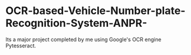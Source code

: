 # OCR-based-Vehicle-Number-plate-Recognition-System-ANPR-
Its a major project completed by me using Google's OCR engine Pytesseract.
